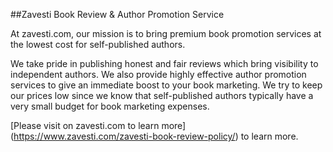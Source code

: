 ##Zavesti Book Review & Author Promotion Service

At zavesti.com, our mission is to bring premium book promotion services at the lowest cost for self-published authors.

We take pride in publishing honest and fair reviews which bring visibility to independent authors. We also provide highly effective author promotion services to give an immediate boost to your book marketing. We try to keep our prices low since we know that self-published authors typically have a very small budget for book marketing expenses.

[Please visit on zavesti.com to learn more] (https://www.zavesti.com/zavesti-book-review-policy/) to learn more.
